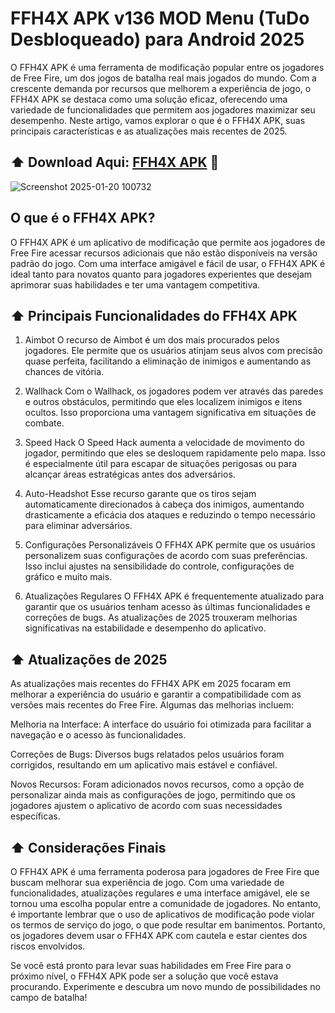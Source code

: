 # FFH4X APK v136 MOD Menu (TuDo Desbloqueado) para Android 2025
O FFH4X APK é uma ferramenta de modificação popular entre os jogadores de Free Fire, um dos jogos de batalha real mais jogados do mundo. Com a crescente demanda por recursos que melhorem a experiência de jogo, o FFH4X APK se destaca como uma solução eficaz, oferecendo uma variedade de funcionalidades que permitem aos jogadores maximizar seu desempenho. Neste artigo, vamos explorar o que é o FFH4X APK, suas principais características e as atualizações mais recentes de 2025.
## ⬆️ Download Aqui: [FFH4X APK](https://apksil.com) 📲
![Screenshot 2025-01-20 100732](https://github.com/user-attachments/assets/db98f5a4-eca2-451c-93b7-d7d933196dd0)

## O que é o FFH4X APK?
O FFH4X APK é um aplicativo de modificação que permite aos jogadores de Free Fire acessar recursos adicionais que não estão disponíveis na versão padrão do jogo. Com uma interface amigável e fácil de usar, o FFH4X APK é ideal tanto para novatos quanto para jogadores experientes que desejam aprimorar suas habilidades e ter uma vantagem competitiva.

## ⬆️ Principais Funcionalidades do FFH4X APK
1. Aimbot
O recurso de Aimbot é um dos mais procurados pelos jogadores. Ele permite que os usuários atinjam seus alvos com precisão quase perfeita, facilitando a eliminação de inimigos e aumentando as chances de vitória.

2. Wallhack
Com o Wallhack, os jogadores podem ver através das paredes e outros obstáculos, permitindo que eles localizem inimigos e itens ocultos. Isso proporciona uma vantagem significativa em situações de combate.

3. Speed Hack
O Speed Hack aumenta a velocidade de movimento do jogador, permitindo que eles se desloquem rapidamente pelo mapa. Isso é especialmente útil para escapar de situações perigosas ou para alcançar áreas estratégicas antes dos adversários.

4. Auto-Headshot
Esse recurso garante que os tiros sejam automaticamente direcionados à cabeça dos inimigos, aumentando drasticamente a eficácia dos ataques e reduzindo o tempo necessário para eliminar adversários.

5. Configurações Personalizáveis
O FFH4X APK permite que os usuários personalizem suas configurações de acordo com suas preferências. Isso inclui ajustes na sensibilidade do controle, configurações de gráfico e muito mais.

6. Atualizações Regulares
O FFH4X APK é frequentemente atualizado para garantir que os usuários tenham acesso às últimas funcionalidades e correções de bugs. As atualizações de 2025 trouxeram melhorias significativas na estabilidade e desempenho do aplicativo.

## ⬆️ Atualizações de 2025
As atualizações mais recentes do FFH4X APK em 2025 focaram em melhorar a experiência do usuário e garantir a compatibilidade com as versões mais recentes do Free Fire. Algumas das melhorias incluem:

Melhoria na Interface: A interface do usuário foi otimizada para facilitar a navegação e o acesso às funcionalidades.

Correções de Bugs: Diversos bugs relatados pelos usuários foram corrigidos, resultando em um aplicativo mais estável e confiável.

Novos Recursos: Foram adicionados novos recursos, como a opção de personalizar ainda mais as configurações de jogo, permitindo que os jogadores ajustem o aplicativo de acordo com suas necessidades específicas.

## ⬆️ Considerações Finais
O FFH4X APK é uma ferramenta poderosa para jogadores de Free Fire que buscam melhorar sua experiência de jogo. Com uma variedade de funcionalidades, atualizações regulares e uma interface amigável, ele se tornou uma escolha popular entre a comunidade de jogadores. No entanto, é importante lembrar que o uso de aplicativos de modificação pode violar os termos de serviço do jogo, o que pode resultar em banimentos. Portanto, os jogadores devem usar o FFH4X APK com cautela e estar cientes dos riscos envolvidos.

Se você está pronto para levar suas habilidades em Free Fire para o próximo nível, o FFH4X APK pode ser a solução que você estava procurando. Experimente e descubra um novo mundo de possibilidades no campo de batalha!
